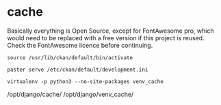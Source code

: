 # cache

Basically everything is Open Source, except for FontAwesome pro, which would need to be replaced with a free version if this project is reused. Check the FontAwesome licence before continuing.

```
source /usr/lib/ckan/default/bin/activate

paster serve /etc/ckan/default/development.ini
```

```
virtualenv -p python3 --no-site-packages venv_cache
```


/opt/django/cache/
/opt/django/venv_cache/